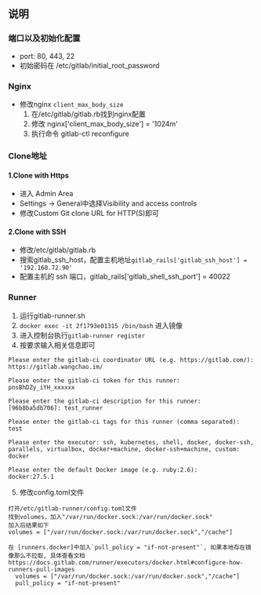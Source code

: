 ## 说明

### 端口以及初始化配置
  * port: 80, 443, 22
  * 初始密码在 /etc/gitlab/initial_root_password

### Nginx
  * 修改nginx `client_max_body_size`
    1. 在/etc/gitlab/gitlab.rb找到nginx配置
    2. 修改 nginx['client_max_body_size'] = '1024m'
    3. 执行命令 gitlab-ctl reconfigure

### Clone地址
#### 1.Clone with Https
  * 进入 Admin Area
  * Settings -> General中选择Visibility and access controls
  * 修改Custom Git clone URL for HTTP(S)即可

#### 2.Clone with SSH
  * 修改/etc/gitlab/gitlab.rb
  * 搜索gitlab_ssh_host，配置主机地址`gitlab_rails['gitlab_ssh_host'] = '192.168.72.90'`
  * 配置主机的 ssh 端口，gitlab_rails['gitlab_shell_ssh_port'] = 40022


### Runner
  1. 运行gitlab-runner.sh
  2. `docker exec -it 2f1793e01315 /bin/bash` 进入镜像
  3. 进入控制台执行`gitlab-runner register`
  4. 按要求输入相关信息即可
  ```
  Please enter the gitlab-ci coordinator URL (e.g. https://gitlab.com/):
  https://gitlab.wangchao.im/

  Please enter the gitlab-ci token for this runner:
  pnsBhDZy_iYH_xxxxxx

  Please enter the gitlab-ci description for this runner:
  [96b8ba5db706]: test_runner

  Please enter the gitlab-ci tags for this runner (comma separated):
  test

  Please enter the executor: ssh, kubernetes, shell, docker, docker-ssh, parallels, virtualbox, docker+machine, docker-ssh+machine, custom:
  docker

  Please enter the default Docker image (e.g. ruby:2.6):
  docker:27.5.1

  ```
  5. 修改config.toml文件
  ```
  打开/etc/gitlab-runner/config.toml文件
  找到volumes，加入"/var/run/docker.sock:/var/run/docker.sock"
  加入后结果如下
  volumes = ["/var/run/docker.sock:/var/run/docker.sock","/cache"]

  在 [runners.docker]中加入`pull_policy = "if-not-present"`, 如果本地存在镜像那么不拉取, 具体查看文档https://docs.gitlab.com/runner/executors/docker.html#configure-how-runners-pull-images
    volumes = ["/var/run/docker.sock:/var/run/docker.sock","/cache"]
    pull_policy = "if-not-present"
  ```
